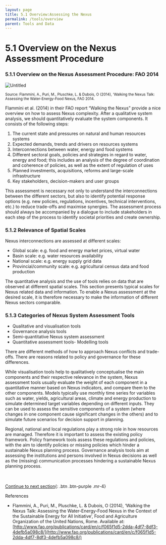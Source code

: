 ```yaml
---
layout: page
title: 5.1 Overview:Assessing the Nexus
permalink: /tools/overview
parent: Tools and Data
---
```

# 5.1 Overview on the Nexus Assessment Procedure

### **5.1.1 Overview on the Nexus Assessment Procedure: FAO 2014**

![Untitled](6%201%20Overvi%20bd9f3/Untitled.png)
<p><small>Source: Flammini, A., Puri, M., Pluschke, L. & Dubois, O (2014), ‘Walking the Nexus Talk: Assessing the Water-Energy-Food Nexus, FAO 2014.</small></p>
<p><small>  </small></p>

Flammini et al. (2014) in their FAO report “Walking the Nexus” provide a nice overview on how to assess Nexus complexity. After a qualitative system analysis, we should quantitatively evaluate the system components. It consists of the following steps:

1. The current state and pressures on natural and human resources systems
2. Expected demands, trends and drivers on resources systems
3. Interconnections between water, energy and food systems
4. Different sectoral goals, policies and strategies in regard to water, energy and food; this includes an analysis of the degree of coordination and coherence of policies, as well as the extent of regulation of uses
5. Planned investments, acquisitions, reforms and large-scale infrastructure
6. Key stakeholders, decision-makers and user groups

This assessment is necessary not only to understand the interconnections between the different sectors, but also to identify potential response options (e.g. new policies, regulations, incentives, technical interventions, etc.) to reduce trade-offs and maximise synergies. The assessment process should always be accompanied by a dialogue to include stakeholders in each step of the process to identify societal priorities and create ownership.

### **5.1.2 Relevance of Spatial Scales**

Nexus interconnections are assessed at different scales:

- Global scale: e.g. food and energy market prices, virtual water
- Basin scale: e.g. water resources availability
- National scale: e.g. energy supply grid data
- Provincial/community scale: e.g. agricultural census data and food production

The quantitative analysis and the use of tools relies on data that are observed at different spatial scales. This section presents typical scales for Nexus related data and information. To enable a Nexus assessment at the desired scale, it is therefore necessary to make the information of different Nexus sectors comparable.

### 5.1.3 **Categories of Nexus System Assessment Tools**

- Qualitative and visualisation tools
- Governance analysis tools
- Semi-quantitative Nexus system assessment
- Quantitative assessment tools- Modelling tools

There are different methods of how to approach Nexus conflicts and trade-offs. There are reasons related to policy and governance for these differences.

While visualisation tools help to qualitatively conceptualise the main components and their respective relevance in the system, Nexus assessment tools usually evaluate the weight of each component in a quantitative manner based on Nexus indicators, and compare them to the other components. Models typically use monthly time series for variables such as water, yields, agricultural areas, climate and energy production to simulate determined target variables depending on different inputs. They can be used to assess the sensitive components of a system (where changes in one component cause significant changes in the others) and to simulate future scenarios for decision support in planning.

Regional, national and local regulations play a strong role in how resources are managed. Therefore it is important to assess the existing policy framework. Policy framework tools assess these regulations and policies, with the aim to identify policies or missing policies which hinder a sustainable Nexus planning process.
Governance analysis tools aim at assessing the institutions and persons involved in Nexus decisions as well as the (missing) communication processes hindering a sustainable Nexus planning process.

<br/> <br/>
[Continue to next section](https://waterbender231.github.io/wef-nexus-online-course/tools/qualitative-approaches){: .btn .btn-purple .mr-4}


References
- Flammini, A., Puri, M., Pluschke, L. & Dubois, O (2014), ‘Walking the Nexus Talk: Assessing the Water-Energy-Food Nexus in the Context of the Sustainable Energy for All Initiative’, Food and Agriculture Organization of the United Nations, Rome. Available at: [http://www.fao.org/publications/card/en/c/f065f1d5-2dda-4df7-8df3-4defb5a098c8/](http://www.fao.org/publications/card/en/c/f065f1d5-2dda-4df7-8df3-4defb5a098c8/)

